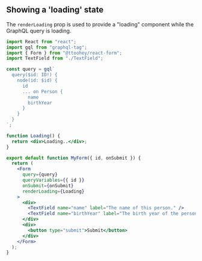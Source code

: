 ## Showing a 'loading' state

The `renderLoading` prop is used to provide a "loading" component while the
GraphQL query is loading.

```jsx
import React from "react";
import gql from "graphql-tag";
import { Form } from "@ttoohey/react-form";
import TextField from "./TextField";

const query = gql`
  query($id: ID!) {
    node(id: $id) {
      id
      ... on Person {
        name
        birthYear
      }
    }
  }
`;

function Loading() {
  return <div>Loading..</div>;
}

export default function MyForm({ id, onSubmit }) {
  return (
    <Form
      query={query}
      queryVariables={{ id }}
      onSubmit={onSubmit}
      renderLoading={Loading}
    >
      <div>
        <TextField name="name" label="The name of this person." />
        <TextField name="birthYear" label="The birth year of the person" />
      </div>
      <div>
        <button type="submit">Submit</button>
      </div>
    </Form>
  );
}
```
